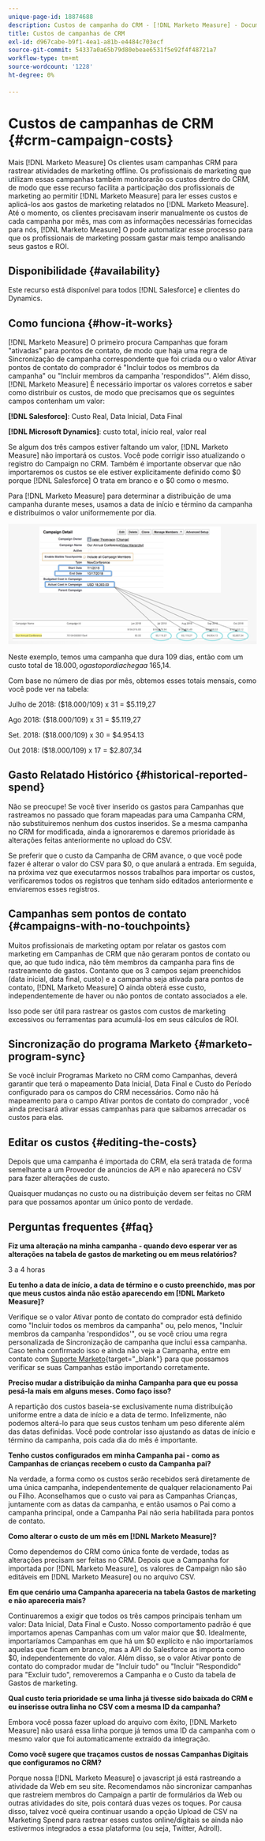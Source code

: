 ```yaml
---
unique-page-id: 18874688
description: Custos de campanha do CRM - [!DNL Marketo Measure] - Documentação do produto
title: Custos de campanhas de CRM
exl-id: d967cabe-b9f1-4ea1-a81b-e4484c703ecf
source-git-commit: 54337a0a65b79d80ebeae6531f5e92f4f48721a7
workflow-type: tm+mt
source-wordcount: '1228'
ht-degree: 0%

---
```


# Custos de campanhas de CRM {#crm-campaign-costs}

Mais [!DNL Marketo Measure] Os clientes usam campanhas CRM para rastrear atividades de marketing offline. Os profissionais de marketing que utilizam essas campanhas também monitorarão os custos dentro do CRM, de modo que esse recurso facilita a participação dos profissionais de marketing ao permitir [!DNL Marketo Measure] para ler esses custos e aplicá-los aos gastos de marketing relatados no [!DNL Marketo Measure]. Até o momento, os clientes precisavam inserir manualmente os custos de cada campanha por mês, mas com as informações necessárias fornecidas para nós, [!DNL Marketo Measure] O pode automatizar esse processo para que os profissionais de marketing possam gastar mais tempo analisando seus gastos e ROI.

## Disponibilidade {#availability}

Este recurso está disponível para todos [!DNL Salesforce] e clientes do Dynamics.

## Como funciona {#how-it-works}

[!DNL Marketo Measure] O primeiro procura Campanhas que foram &quot;ativadas&quot; para pontos de contato, de modo que haja uma regra de Sincronização de campanha correspondente que foi criada ou o valor Ativar pontos de contato do comprador é &quot;Incluir todos os membros da campanha&quot; ou &quot;Incluir membros da campanha &#39;respondidos&#39;&quot;. Além disso, [!DNL Marketo Measure] É necessário importar os valores corretos e saber como distribuir os custos, de modo que precisamos que os seguintes campos contenham um valor:

**[!DNL Salesforce]**: Custo Real, Data Inicial, Data Final

**[!DNL Microsoft Dynamics]**: custo total, início real, valor real

Se algum dos três campos estiver faltando um valor, [!DNL Marketo Measure] não importará os custos. Você pode corrigir isso atualizando o registro do Campaign no CRM. Também é importante observar que não importaremos os custos se ele estiver explicitamente definido como $0 porque [!DNL Salesforce] O trata em branco e o $0 como o mesmo.

Para [!DNL Marketo Measure] para determinar a distribuição de uma campanha durante meses, usamos a data de início e término da campanha e distribuímos o valor uniformemente por dia.

![](assets/1.jpg)

Neste exemplo, temos uma campanha que dura 109 dias, então com um custo total de $18.000, o gasto por dia chega a ~$165,14.

Com base no número de dias por mês, obtemos esses totais mensais, como você pode ver na tabela:

Julho de 2018: ($18.000/109) x 31 = $5.119,27

Ago 2018: ($18.000/109) x 31 = $5.119,27

Set. 2018: ($18.000/109) x 30 = $4.954.13

Out 2018: ($18.000/109) x 17 = $2.807,34

## Gasto Relatado Histórico {#historical-reported-spend}

Não se preocupe! Se você tiver inserido os gastos para Campanhas que rastreamos no passado que foram mapeadas para uma Campanha CRM, não substituiremos nenhum dos custos inseridos. Se a mesma campanha no CRM for modificada, ainda a ignoraremos e daremos prioridade às alterações feitas anteriormente no upload do CSV.

Se preferir que o custo da Campanha de CRM avance, o que você pode fazer é alterar o valor do CSV para $0, o que anulará a entrada. Em seguida, na próxima vez que executarmos nossos trabalhos para importar os custos, verificaremos todos os registros que tenham sido editados anteriormente e enviaremos esses registros.

## Campanhas sem pontos de contato {#campaigns-with-no-touchpoints}

Muitos profissionais de marketing optam por relatar os gastos com marketing em Campanhas de CRM que não geraram pontos de contato ou que, ao que tudo indica, não têm membros da campanha para fins de rastreamento de gastos. Contanto que os 3 campos sejam preenchidos (data inicial, data final, custo) e a campanha seja ativada para pontos de contato, [!DNL Marketo Measure] O ainda obterá esse custo, independentemente de haver ou não pontos de contato associados a ele.

Isso pode ser útil para rastrear os gastos com custos de marketing excessivos ou ferramentas para acumulá-los em seus cálculos de ROI.

## Sincronização do programa Marketo {#marketo-program-sync}

Se você incluir Programas Marketo no CRM como Campanhas, deverá garantir que terá o mapeamento Data Inicial, Data Final e Custo do Período configurado para os campos do CRM necessários. Como não há mapeamento para o campo Ativar pontos de contato do comprador , você ainda precisará ativar essas campanhas para que saibamos arrecadar os custos para elas.

## Editar os custos {#editing-the-costs}

Depois que uma campanha é importada do CRM, ela será tratada de forma semelhante a um Provedor de anúncios de API e não aparecerá no CSV para fazer alterações de custo.

Quaisquer mudanças no custo ou na distribuição devem ser feitas no CRM para que possamos apontar um único ponto de verdade.

## Perguntas frequentes {#faq}

**Fiz uma alteração na minha campanha - quando devo esperar ver as alterações na tabela de gastos de marketing ou em meus relatórios?**

3 a 4 horas

**Eu tenho a data de início, a data de término e o custo preenchido, mas por que meus custos ainda não estão aparecendo em [!DNL Marketo Measure]?**

Verifique se o valor Ativar ponto de contato do comprador está definido como &quot;Incluir todos os membros da campanha&quot; ou, pelo menos, &quot;Incluir membros da campanha &#39;respondidos&#39;&quot;, ou se você criou uma regra personalizada de Sincronização de campanha que inclui essa campanha. Caso tenha confirmado isso e ainda não veja a Campanha, entre em contato com [Suporte Marketo](https://nation.marketo.com/t5/support/ct-p/Support){target="_blank"} para que possamos verificar se suas Campanhas estão importando corretamente.

**Preciso mudar a distribuição da minha Campanha para que eu possa pesá-la mais em alguns meses. Como faço isso?**

A repartição dos custos baseia-se exclusivamente numa distribuição uniforme entre a data de início e a data de termo. Infelizmente, não podemos alterá-lo para que seus custos tenham um peso diferente além das datas definidas. Você pode controlar isso ajustando as datas de início e término da campanha, pois cada dia do mês é importante.

**Tenho custos configurados em minha Campanha pai - como as Campanhas de crianças recebem o custo da Campanha pai?**

Na verdade, a forma como os custos serão recebidos será diretamente de uma única campanha, independentemente de qualquer relacionamento Pai ou Filho. Aconselhamos que o custo vai para as Campanhas Crianças, juntamente com as datas da campanha, e então usamos o Pai como a campanha principal, onde a Campanha Pai não seria habilitada para pontos de contato.

**Como alterar o custo de um mês em [!DNL Marketo Measure]?**

Como dependemos do CRM como única fonte de verdade, todas as alterações precisam ser feitas no CRM. Depois que a Campanha for importada por [!DNL Marketo Measure], os valores de Campaign não são editáveis em [!DNL Marketo Measure] ou no arquivo CSV.

**Em que cenário uma Campanha apareceria na tabela Gastos de marketing e não apareceria mais?**

Continuaremos a exigir que todos os três campos principais tenham um valor: Data Inicial, Data Final e Custo. Nosso comportamento padrão é que importamos apenas Campanhas com um valor maior que $0. Idealmente, importaríamos Campanhas em que há um $0 explícito e não importaríamos aquelas que ficam em branco, mas a API do Salesforce as importa como $0, independentemente do valor. Além disso, se o valor Ativar ponto de contato do comprador mudar de &quot;Incluir tudo&quot; ou &quot;Incluir &quot;Respondido&quot; para &quot;Excluir tudo&quot;, removeremos a Campanha e o Custo da tabela de Gastos de marketing.

**Qual custo teria prioridade se uma linha já tivesse sido baixada do CRM e eu inserisse outra linha no CSV com a mesma ID da campanha?**

Embora você possa fazer upload do arquivo com êxito, [!DNL Marketo Measure] não usará essa linha porque já temos uma ID da campanha com o mesmo valor que foi automaticamente extraído da integração.

**Como você sugere que traçamos custos de nossas Campanhas Digitais que configuramos no CRM?**

Porque nossa [!DNL Marketo Measure] o javascript já está rastreando a atividade da Web em seu site. Recomendamos não sincronizar campanhas que rastreiem membros do Campaign a partir de formulários da Web ou outras atividades do site, pois contará duas vezes os toques. Por causa disso, talvez você queira continuar usando a opção Upload de CSV na Marketing Spend para rastrear esses custos online/digitais se ainda não estivermos integrados a essa plataforma (ou seja, Twitter, Adroll).
